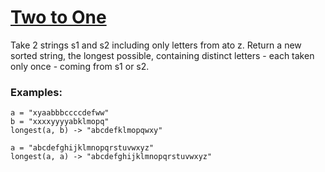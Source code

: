 # [Two to One](https://www.codewars.com/kata/5656b6906de340bd1b0000ac) #

Take 2 strings s1 and s2 including only letters from ato z. Return a new sorted string, the longest possible, containing distinct letters - each taken only once - coming from s1 or s2.

### Examples: ###

    a = "xyaabbbccccdefww"
    b = "xxxxyyyyabklmopq"
    longest(a, b) -> "abcdefklmopqwxy"

    a = "abcdefghijklmnopqrstuvwxyz"
    longest(a, a) -> "abcdefghijklmnopqrstuvwxyz"
